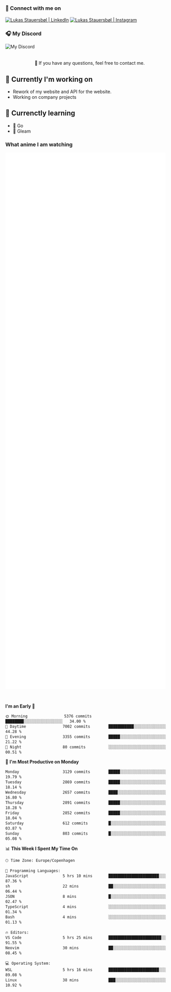 ### 🔗 Connect with me on
<a href="https://www.instagram.com/lukas_stauersbol" target="_blank"><img align="center" src="https://raw.githubusercontent.com/stauersbol/stauersbol/main/images/instagram.svg" alt="Lukas Stauersbøl | LinkedIn" width="30px"/></a>
<a href="https://www.linkedin.com/in/lukas-stauersbol/" target="_blank"><img align="center" src="https://raw.githubusercontent.com/stauersbol/stauersbol/main/images/linkedin.svg" alt="Lukas Stauersbøl | Instagram" width="30px"/></a>

<p align="center">
 <h3>🎧 My Discord</h3>
 <img align="left" height="55px" src="https://discord.c99.nl/widget/theme-2/147806323323568128.png" alt="My Discord" />
</p>

<br/>
<br/>
<br/>
💬 If you have any questions, feel free to contact me.

## 🔭 Currently I'm working on
- Rework of my website and API for the website.
- Working on company projects
 
## 🌱 Currenctly learning
- 💙 Go
- 💜 Gleam

### What anime I am watching
<a href="https://anilist.co/user/slashiy/" align="center"><img align="center" width="500px" src="metrics.plugin.personal.anilist.svg" /></a>

<br/>

<!--START_SECTION:waka-->
**I'm an Early 🐤** 

```text
🌞 Morning                5376 commits        ████████░░░░░░░░░░░░░░░░░   34.00 % 
🌆 Daytime                7002 commits        ███████████░░░░░░░░░░░░░░   44.28 % 
🌃 Evening                3355 commits        █████░░░░░░░░░░░░░░░░░░░░   21.22 % 
🌙 Night                  80 commits          ░░░░░░░░░░░░░░░░░░░░░░░░░   00.51 % 
```
📅 **I'm Most Productive on Monday** 

```text
Monday                   3129 commits        █████░░░░░░░░░░░░░░░░░░░░   19.79 % 
Tuesday                  2869 commits        █████░░░░░░░░░░░░░░░░░░░░   18.14 % 
Wednesday                2657 commits        ████░░░░░░░░░░░░░░░░░░░░░   16.80 % 
Thursday                 2891 commits        █████░░░░░░░░░░░░░░░░░░░░   18.28 % 
Friday                   2852 commits        █████░░░░░░░░░░░░░░░░░░░░   18.04 % 
Saturday                 612 commits         █░░░░░░░░░░░░░░░░░░░░░░░░   03.87 % 
Sunday                   803 commits         █░░░░░░░░░░░░░░░░░░░░░░░░   05.08 % 
```


📊 **This Week I Spent My Time On** 

```text
🕑︎ Time Zone: Europe/Copenhagen

💬 Programming Languages: 
JavaScript               5 hrs 10 mins       ██████████████████████░░░   87.36 % 
sh                       22 mins             ██░░░░░░░░░░░░░░░░░░░░░░░   06.44 % 
JSON                     8 mins              █░░░░░░░░░░░░░░░░░░░░░░░░   02.47 % 
TypeScript               4 mins              ░░░░░░░░░░░░░░░░░░░░░░░░░   01.34 % 
Bash                     4 mins              ░░░░░░░░░░░░░░░░░░░░░░░░░   01.13 % 

🔥 Editors: 
VS Code                  5 hrs 25 mins       ███████████████████████░░   91.55 % 
Neovim                   30 mins             ██░░░░░░░░░░░░░░░░░░░░░░░   08.45 % 

💻 Operating System: 
WSL                      5 hrs 16 mins       ██████████████████████░░░   89.08 % 
Linux                    38 mins             ███░░░░░░░░░░░░░░░░░░░░░░   10.92 % 
```


<!--END_SECTION:waka-->
